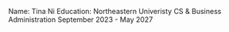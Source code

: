 Name: Tina Ni
Education: Northeastern Univeristy 
           CS & Business Administration
September 2023 - May 2027
